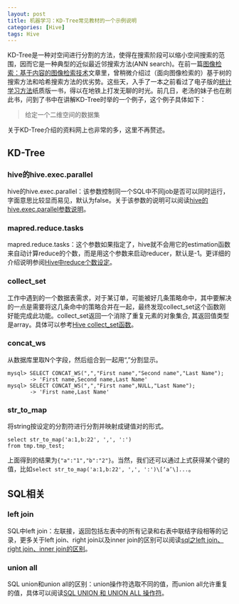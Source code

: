 ```yaml
---
layout: post
title: 机器学习：KD-Tree常见教材的一个示例说明
categories: [Hive]
tags: Hive
---
```


KD-Tree是一种对空间进行分割的方法，使得在搜索阶段可以缩小空间搜索的范围，因而它是一种典型的近似最近邻搜索方法(ANN search)。在前一篇[图像检索：基于内容的图像检索技术](http://yongyuan.name/blog/cbir-technique-summary.html)文章里，曾稍微介绍过（面向图像检索的）基于树的搜索方法和哈希搜索方法的优劣势。这些天，入手了一本之前看过了电子版的[统计学习方法]()纸质版一书，得以在地铁上打发无聊的时光。前几日，老汤的妹子也在刷此书，问到了书中在讲解KD-Tree时举的一个例子，这个例子具体如下：

> 给定一个二维空间的数据集

关于KD-Tree介绍的资料网上也非常的多，这里不再赘述。

## KD-Tree

### hive的hive.exec.parallel

hive的hive.exec.parallel：该参数控制同一个SQL中不同job是否可以同时运行，字面意思比较显而易见，默认为false。关于该参数的说明可以阅读[hive的hive.exec.parallel参数说明](hive的hive.exec.parallel参数说明)。

### mapred.reduce.tasks

mapred.reduce.tasks：这个参数如果指定了，hive就不会用它的estimation函数来自动计算reduce的个数，而是用这个参数来启动reducer，默认是-1。更详细的介绍说明参阅[Hive中reduce个数设定](http://oopsoutofmemory.github.io/hive/2014/11/19/hive-zhong-reduce-ge-shu-she-ding/)。

### collect_set

工作中遇到的一个数据表需求，对于某订单，可能被好几条策略命中，其中要解决的一点是需要将这几条命中的策略合并在一起，最终发现collect_set这个函数刚好能完成此功能。collect_set返回一个消除了重复元素的对象集合, 其返回值类型是array。具体可以参考[Hive collect_set函数](http://my.oschina.net/jackieyeah/blog/679476)。

### concat_ws

从数据库里取N个字段，然后组合到一起用“,”分割显示。

```mysql
mysql> SELECT CONCAT_WS(",","First name","Second name","Last Name");
       -> 'First name,Second name,Last Name'
mysql> SELECT CONCAT_WS(",","First name",NULL,"Last Name");
       -> 'First name,Last Name'
```

### str_to_map

将string按设定的分割符进行分割并映射成键值对的形式。

```mysql
select str_to_map('a:1,b:22', ',', ':')
from tmp.tmp_test;
```

上面得到的结果为`{"a":"1","b":"2"}`。当然，我们还可以通过上式获得某个键的值，比如`select str_to_map('a:1,b:22', ',', ':')\[‘a’\]...`。

## SQL相关

### left join

SQL中left join：左联接，返回包括左表中的所有记录和右表中联结字段相等的记录，更多关于left join、right join以及inner join的区别可以阅读[sql之left join、right join、inner join的区别](http://www.cnblogs.com/pcjim/articles/799302.html)。

### union all

SQL union和union all的区别：union操作符选取不同的值，而union all允许重复的值，具体可以阅读[SQL UNION 和 UNION ALL 操作符](http://www.w3school.com.cn/sql/sql_union.asp)。